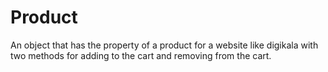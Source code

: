 
# Product


An object that has the property of a product for a website like digikala with two methods for adding to the cart and removing from the cart.